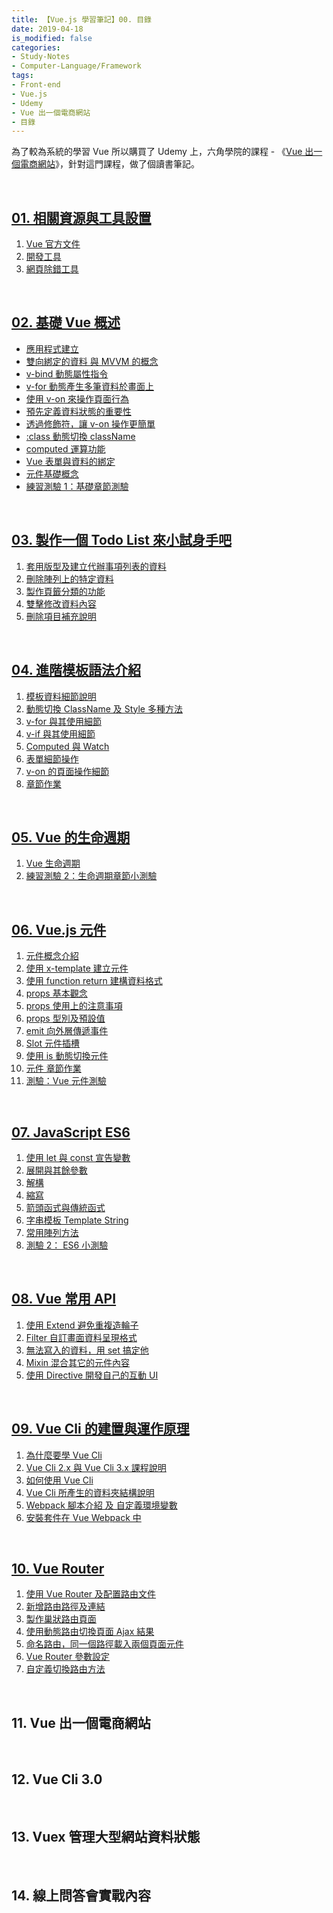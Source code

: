 ```yaml
---
title: 【Vue.js 學習筆記】00. 目錄
date: 2019-04-18
is_modified: false
categories:
- Study-Notes
- Computer-Language/Framework
tags:
- Front-end
- Vue.js
- Udemy 
- Vue 出一個電商網站
- 目錄
--- 
```


為了較為系統的學習 Vue 所以購買了 Udemy 上，六角學院的課程 - 《[Vue 出一個電商網站](https://www.udemy.com/vue-hexschool/)》，針對這門課程，做了個讀書筆記。

<!--more-->
<br>

## [01. 相關資源與工具設置](/Vue-Study-Notes-Unit01)
1. [Vue 官方文件](/Vue-Study-Notes-Unit01#Vue-官方文件)
2. [開發工具](/Vue-Study-Notes-Unit01#開發工具)
3. [網頁除錯工具](/Vue-Study-Notes-Unit01#網頁除錯工具)

<br>

## [02. 基礎 Vue 概述](/Vue-Study-Notes-Unit02)
- [應用程式建立](/Vue-Study-Notes-Unit02#應用程式建立)
- [雙向綁定的資料 與 MVVM 的概念](/Vue-Study-Notes-Unit02#雙向綁定的資料-與-mvvm-的概念)
- [v-bind 動態屬性指令](/Vue-Study-Notes-Unit02#v-bind-動態屬性指令)
- [v-for 動態產生多筆資料於畫面上](/Vue-Study-Notes-Unit02#v-for-動態產生多筆資料於畫面上)
- [使用 v-on 來操作頁面行為](/Vue-Study-Notes-Unit02#使用-v-on-來操作頁面行為)
- [預先定義資料狀態的重要性](/Vue-Study-Notes-Unit02#預先定義資料狀態的重要性)
- [透過修飾符，讓 v-on 操作更簡單](/Vue-Study-Notes-Unit02#透過修飾符讓-v-on-操作更簡單)
- [:class 動態切換 className](/Vue-Study-Notes-Unit02#class-動態切換-classname)
- [computed 運算功能](/Vue-Study-Notes-Unit02#computed-運算功能)
- [Vue 表單與資料的綁定](/Vue-Study-Notes-Unit02#vue-表單與資料的綁定) 
- [元件基礎概念](/Vue-Study-Notes-Unit02#元件基礎概念)
- [練習測驗 1：基礎章節測驗](/Vue-Study-Notes-Unit02#練習測驗-1基礎章節測驗)

<br>

## [03. 製作一個 Todo List 來小試身手吧](/Vue-Study-Notes-Unit03)
1. [套用版型及建立代辦事項列表的資料](/Vue-Study-Notes-Unit03#套用版型及建立代辦事項列表的資料)
2. [刪除陣列上的特定資料](/Vue-Study-Notes-Unit03#刪除陣列上的特定資料)
3. [製作頁籤分類的功能](/Vue-Study-Notes-Unit03#製作頁籤分類的功能)
4. [雙擊修改資料內容](/Vue-Study-Notes-Unit03#雙擊修改資料內容)
5. [刪除項目補充說明](/Vue-Study-Notes-Unit03#刪除項目補充說明)

<br>

## [04. 進階模板語法介紹](/Vue-Study-Notes-Unit04/)
1. [模板資料細節說明](/Vue-Study-Notes-Unit04/#模板資料細節說明)
2. [動態切換 ClassName 及 Style 多種方法](/Vue-Study-Notes-Unit04/#動態切換-classname-及-style-多種方法)
3. [v-for 與其使用細節](/Vue-Study-Notes-Unit04/#v-for-與其使用細節)
4. [v-if 與其使用細節](/Vue-Study-Notes-Unit04/#v-if-與其使用細節)
5. [Computed 與 Watch](/Vue-Study-Notes-Unit04/#computed-與-watch)
6. [表單細節操作](/Vue-Study-Notes-Unit04/#表單細節操作)
7. [v-on 的頁面操作細節](/Vue-Study-Notes-Unit04/#v-on-的頁面操作細節)
9. [章節作業](/Vue-Study-Notes-Unit04/#章節作業)

<br>

## [05. Vue 的生命週期](/Vue-Study-Notes-Unit05/)
1. [Vue 生命週期](/Vue-Study-Notes-Unit05/#Vue-生命週期)
2. [練習測驗 2：生命週期章節小測驗](/Vue-Study-Notes-Unit05/#練習測驗-2生命週期章節小測驗) 

<br>

## [06. Vue.js 元件](/Vue-Study-Notes-Unit06/)
1.  [元件概念介紹](/Vue-Study-Notes-Unit06/#元件概念介紹) 
2.  [使用 x-template 建立元件](/Vue-Study-Notes-Unit06/#使用-x-template-建立元件) 
3.  [使用 function return 建構資料格式](/Vue-Study-Notes-Unit06/#使用-function-return-建構資料格式) 
4.  [props 基本觀念](/Vue-Study-Notes-Unit06/#props-基本觀念) 
5.  [props 使用上的注意事項](/Vue-Study-Notes-Unit06/#props-使用上的注意事項) 
6.  [props 型別及預設值](/Vue-Study-Notes-Unit06/#props-型別及預設值) 
7.  [emit 向外層傳遞事件](/Vue-Study-Notes-Unit06/#emit-向外層傳遞事件) 
8.  [Slot 元件插槽](/Vue-Study-Notes-Unit06/#Slot-元件插槽) 
9.  [使用 is 動態切換元件](/Vue-Study-Notes-Unit06/#使用-is-動態切換元件) 
10.  [元件 章節作業](/Vue-Study-Notes-Unit06/#元件-章節作業) 
11. [測驗：Vue 元件測驗](/Vue-Study-Notes-Unit06/#測驗vue-元件測驗) 

<br>

## [07. JavaScript ES6](/Vue-Study-Notes-Unit07/)
1. [使用 let 與 const 宣告變數](/Vue-Study-Notes-Unit07/#使用-let-與-const-宣告變數) 
2. [展開與其餘參數](/Vue-Study-Notes-Unit07/#展開與其餘參數)
3. [解構](/Vue-Study-Notes-Unit07/#解構) 
4. [縮寫](/Vue-Study-Notes-Unit07/#縮寫) 
5. [箭頭函式與傳統函式](/Vue-Study-Notes-Unit07/#箭頭函式與傳統函式)
6. [字串模板 Template String](/Vue-Study-Notes-Unit07/#字串模板-template-string) 
7. [常用陣列方法](/Vue-Study-Notes-Unit07/#常用陣列方法)
8. [測驗 2： ES6 小測驗](/Vue-Study-Notes-Unit07/#測驗-2es6-小測驗) 

<br>

## [08. Vue 常用 API](/Vue-Study-Notes-Unit08/)
1. [使用 Extend 避免重複造輪子](/Vue-Study-Notes-Unit08/#使用-extend-避免重複造輪子)
2. [Filter 自訂畫面資料呈現格式](/Vue-Study-Notes-Unit08/#filter-自訂畫面資料呈現格式) 
3. [無法寫入的資料，用 set 搞定他](/Vue-Study-Notes-Unit08/#無法寫入的資料用-set-搞定它) 
4. [Mixin 混合其它的元件內容](/Vue-Study-Notes-Unit08/#mixin-混合其它的元件內容) 
5. [使用 Directive 開發自己的互動 UI](/Vue-Study-Notes-Unit08/#使用-directive-開發自己的互動-ui)

<br>

## [09. Vue Cli 的建置與運作原理](/Vue-Study-Notes-Unit09/)
1.  [為什麼要學 Vue Cli](/Vue-Study-Notes-Unit09/#為什麼要學-vue-cli) 
2.  [Vue Cli 2.x 與 Vue Cli 3.x 課程說明](/Vue-Study-Notes-Unit09/#vue-cli-2x-與-vue-cli-3x-課程說明) 
3.  [如何使用 Vue Cli](/Vue-Study-Notes-Unit09/#如何使用-vue-cli) 
4.  [Vue Cli 所產生的資料夾結構說明](/Vue-Study-Notes-Unit09/#vue-cli-所產生的資料夾結構說明)  
5.  [Webpack 腳本介紹 及 自定義環境變數](/Vue-Study-Notes-Unit09/#webpack-腳本介紹-及-自定義環境變數) 
6.  [安裝套件在 Vue Webpack 中](/Vue-Study-Notes-Unit09/#安裝套件在-vue-webpack-中) 

<br>

## [10. Vue Router](/Vue-Study-Notes-Unit10/)
1. [使用 Vue Router 及配置路由文件](/Vue-Study-Notes-Unit10/#使用-vue-router-及配置路由文件)
2. [新增路由路徑及連結](/Vue-Study-Notes-Unit10/#新增路由路徑及連結)
3. [製作巢狀路由頁面](/Vue-Study-Notes-Unit10/#製作巢狀路由頁面)
4. [使用動態路由切換頁面 Ajax 結果](/Vue-Study-Notes-Unit10/#使用動態路由切換頁面-ajax-結果)
5. [命名路由，同一個路徑載入兩個頁面元件](/Vue-Study-Notes-Unit10/#命名路由同一個路徑載入兩個頁面元件)
6. [Vue Router 參數設定](/Vue-Study-Notes-Unit10/#vue-router-參數設定)
7. [自定義切換路由方法](/Vue-Study-Notes-Unit10/#自定義切換路由方法)


<br>

## 11. Vue 出一個電商網站

<br>

## 12. Vue Cli 3.0

<br>

## 13. Vuex 管理大型網站資料狀態

<br>

## 14. 線上問答會實戰內容